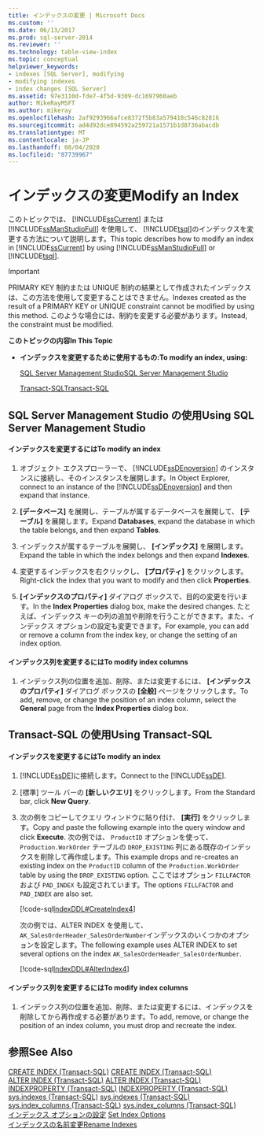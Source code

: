 ```yaml
---
title: インデックスの変更 | Microsoft Docs
ms.custom: ''
ms.date: 06/13/2017
ms.prod: sql-server-2014
ms.reviewer: ''
ms.technology: table-view-index
ms.topic: conceptual
helpviewer_keywords:
- indexes [SQL Server], modifying
- modifying indexes
- index changes [SQL Server]
ms.assetid: 97e3110d-fde7-4f5d-9309-dc1697960aeb
author: MikeRayMSFT
ms.author: mikeray
ms.openlocfilehash: 2af9293966afce8372f5b83a579418c546c82816
ms.sourcegitcommit: ad4d92dce894592a259721a1571b1d8736abacdb
ms.translationtype: MT
ms.contentlocale: ja-JP
ms.lasthandoff: 08/04/2020
ms.locfileid: "87739967"
---
```

# <a name="modify-an-index"></a><span data-ttu-id="ede31-102">インデックスの変更</span><span class="sxs-lookup"><span data-stu-id="ede31-102">Modify an Index</span></span>
  <span data-ttu-id="ede31-103">このトピックでは、 [!INCLUDE[ssCurrent](../../includes/sscurrent-md.md)] または [!INCLUDE[ssManStudioFull](../../includes/ssmanstudiofull-md.md)] を使用して、 [!INCLUDE[tsql](../../includes/tsql-md.md)]のインデックスを変更する方法について説明します。</span><span class="sxs-lookup"><span data-stu-id="ede31-103">This topic describes how to modify an index in [!INCLUDE[ssCurrent](../../includes/sscurrent-md.md)] by using [!INCLUDE[ssManStudioFull](../../includes/ssmanstudiofull-md.md)] or [!INCLUDE[tsql](../../includes/tsql-md.md)].</span></span>  
  
> [!IMPORTANT]  
>  <span data-ttu-id="ede31-104">PRIMARY KEY 制約または UNIQUE 制約の結果として作成されたインデックスは、この方法を使用して変更することはできません。</span><span class="sxs-lookup"><span data-stu-id="ede31-104">Indexes created as the result of a PRIMARY KEY or UNIQUE constraint cannot be modified by using this method.</span></span> <span data-ttu-id="ede31-105">このような場合には、制約を変更する必要があります。</span><span class="sxs-lookup"><span data-stu-id="ede31-105">Instead, the constraint must be modified.</span></span>  
  
 <span data-ttu-id="ede31-106">**このトピックの内容**</span><span class="sxs-lookup"><span data-stu-id="ede31-106">**In This Topic**</span></span>  
  
-   <span data-ttu-id="ede31-107">**インデックスを変更するために使用するもの:**</span><span class="sxs-lookup"><span data-stu-id="ede31-107">**To modify an index, using:**</span></span>  
  
     [<span data-ttu-id="ede31-108">SQL Server Management Studio</span><span class="sxs-lookup"><span data-stu-id="ede31-108">SQL Server Management Studio</span></span>](#SSMSProcedure)  
  
     [<span data-ttu-id="ede31-109">Transact-SQL</span><span class="sxs-lookup"><span data-stu-id="ede31-109">Transact-SQL</span></span>](#TsqlProcedure)  
  
##  <a name="using-sql-server-management-studio"></a><a name="SSMSProcedure"></a> <span data-ttu-id="ede31-110">SQL Server Management Studio の使用</span><span class="sxs-lookup"><span data-stu-id="ede31-110">Using SQL Server Management Studio</span></span>  
  
#### <a name="to-modify-an-index"></a><span data-ttu-id="ede31-111">インデックスを変更するには</span><span class="sxs-lookup"><span data-stu-id="ede31-111">To modify an index</span></span>  
  
1.  <span data-ttu-id="ede31-112">オブジェクト エクスプローラーで、 [!INCLUDE[ssDEnoversion](../../includes/ssdenoversion-md.md)] のインスタンスに接続し、そのインスタンスを展開します。</span><span class="sxs-lookup"><span data-stu-id="ede31-112">In Object Explorer, connect to an instance of the [!INCLUDE[ssDEnoversion](../../includes/ssdenoversion-md.md)] and then expand that instance.</span></span>  
  
2.  <span data-ttu-id="ede31-113">**[データベース]** を展開し、テーブルが属するデータベースを展開して、 **[テーブル]** を展開します。</span><span class="sxs-lookup"><span data-stu-id="ede31-113">Expand **Databases**, expand the database in which the table belongs, and then expand **Tables**.</span></span>  
  
3.  <span data-ttu-id="ede31-114">インデックスが属するテーブルを展開し、 **[インデックス]** を展開します。</span><span class="sxs-lookup"><span data-stu-id="ede31-114">Expand the table in which the index belongs and then expand **Indexes**.</span></span>  
  
4.  <span data-ttu-id="ede31-115">変更するインデックスを右クリックし、 **[プロパティ]** をクリックします。</span><span class="sxs-lookup"><span data-stu-id="ede31-115">Right-click the index that you want to modify and then click **Properties**.</span></span>  
  
5.  <span data-ttu-id="ede31-116">**[インデックスのプロパティ]** ダイアログ ボックスで、目的の変更を行います。</span><span class="sxs-lookup"><span data-stu-id="ede31-116">In the **Index Properties** dialog box, make the desired changes.</span></span> <span data-ttu-id="ede31-117">たとえば、インデックス キーの列の追加や削除を行うことができます。また、インデックス オプションの設定も変更できます。</span><span class="sxs-lookup"><span data-stu-id="ede31-117">For example, you can add or remove a column from the index key, or change the setting of an index option.</span></span>  
  
#### <a name="to-modify-index-columns"></a><span data-ttu-id="ede31-118">インデックス列を変更するには</span><span class="sxs-lookup"><span data-stu-id="ede31-118">To modify index columns</span></span>  
  
1.  <span data-ttu-id="ede31-119">インデックス列の位置を追加、削除、または変更するには、 **[インデックスのプロパティ]** ダイアログ ボックスの **[全般]** ページをクリックします。</span><span class="sxs-lookup"><span data-stu-id="ede31-119">To add, remove, or change the position of an index column, select the **General** page from the **Index Properties** dialog box.</span></span>  
  
##  <a name="using-transact-sql"></a><a name="TsqlProcedure"></a> <span data-ttu-id="ede31-120">Transact-SQL の使用</span><span class="sxs-lookup"><span data-stu-id="ede31-120">Using Transact-SQL</span></span>  
  
#### <a name="to-modify-an-index"></a><span data-ttu-id="ede31-121">インデックスを変更するには</span><span class="sxs-lookup"><span data-stu-id="ede31-121">To modify an index</span></span>  
  
1.  <span data-ttu-id="ede31-122">[!INCLUDE[ssDE](../../includes/ssde-md.md)]に接続します。</span><span class="sxs-lookup"><span data-stu-id="ede31-122">Connect to the [!INCLUDE[ssDE](../../includes/ssde-md.md)].</span></span>  
  
2.  <span data-ttu-id="ede31-123">[標準] ツール バーの **[新しいクエリ]** をクリックします。</span><span class="sxs-lookup"><span data-stu-id="ede31-123">From the Standard bar, click **New Query**.</span></span>  
  
3.  <span data-ttu-id="ede31-124">次の例をコピーしてクエリ ウィンドウに貼り付け、 **[実行]** をクリックします。</span><span class="sxs-lookup"><span data-stu-id="ede31-124">Copy and paste the following example into the query window and click **Execute**.</span></span> <span data-ttu-id="ede31-125">次の例では、 `ProductID` オプションを使って、 `Production.WorkOrder` テーブルの `DROP_EXISTING` 列にある既存のインデックスを削除して再作成します。</span><span class="sxs-lookup"><span data-stu-id="ede31-125">This example drops and re-creates an existing index on the `ProductID` column of the `Production.WorkOrder` table by using the `DROP_EXISTING` option.</span></span> <span data-ttu-id="ede31-126">ここではオプション `FILLFACTOR` および `PAD_INDEX` も設定されています。</span><span class="sxs-lookup"><span data-stu-id="ede31-126">The options `FILLFACTOR` and `PAD_INDEX` are also set.</span></span>  
  
     [!code-sql[IndexDDL#CreateIndex4](../../snippets/tsql/SQL14/tsql/indexddl/transact-sql/createindex.sql#createindex4)]  
  
     <span data-ttu-id="ede31-127">次の例では、ALTER INDEX を使用して、 `AK_SalesOrderHeader_SalesOrderNumber`インデックスのいくつかのオプションを設定します。</span><span class="sxs-lookup"><span data-stu-id="ede31-127">The following example uses ALTER INDEX to set several options on the index `AK_SalesOrderHeader_SalesOrderNumber`.</span></span>  
  
     [!code-sql[IndexDDL#AlterIndex4](../../snippets/tsql/SQL14/tsql/indexddl/transact-sql/alterindex.sql#alterindex4)]  
  
#### <a name="to-modify-index-columns"></a><span data-ttu-id="ede31-128">インデックス列を変更するには</span><span class="sxs-lookup"><span data-stu-id="ede31-128">To modify index columns</span></span>  
  
1.  <span data-ttu-id="ede31-129">インデックス列の位置を追加、削除、または変更するには、インデックスを削除してから再作成する必要があります。</span><span class="sxs-lookup"><span data-stu-id="ede31-129">To add, remove, or change the position of an index column, you must drop and recreate the index.</span></span>  
  
## <a name="see-also"></a><span data-ttu-id="ede31-130">参照</span><span class="sxs-lookup"><span data-stu-id="ede31-130">See Also</span></span>  
 <span data-ttu-id="ede31-131">[CREATE INDEX &#40;Transact-SQL&#41;](/sql/t-sql/statements/create-index-transact-sql) </span><span class="sxs-lookup"><span data-stu-id="ede31-131">[CREATE INDEX &#40;Transact-SQL&#41;](/sql/t-sql/statements/create-index-transact-sql) </span></span>  
 <span data-ttu-id="ede31-132">[ALTER INDEX &#40;Transact-SQL&#41;](/sql/t-sql/statements/alter-index-transact-sql) </span><span class="sxs-lookup"><span data-stu-id="ede31-132">[ALTER INDEX &#40;Transact-SQL&#41;](/sql/t-sql/statements/alter-index-transact-sql) </span></span>  
 <span data-ttu-id="ede31-133">[INDEXPROPERTY &#40;Transact-SQL&#41;](/sql/t-sql/functions/indexproperty-transact-sql) </span><span class="sxs-lookup"><span data-stu-id="ede31-133">[INDEXPROPERTY &#40;Transact-SQL&#41;](/sql/t-sql/functions/indexproperty-transact-sql) </span></span>  
 <span data-ttu-id="ede31-134">[sys.indexes &#40;Transact-SQL&#41;](/sql/relational-databases/system-catalog-views/sys-indexes-transact-sql) </span><span class="sxs-lookup"><span data-stu-id="ede31-134">[sys.indexes &#40;Transact-SQL&#41;](/sql/relational-databases/system-catalog-views/sys-indexes-transact-sql) </span></span>  
 <span data-ttu-id="ede31-135">[sys.index_columns &#40;Transact-SQL&#41;](/sql/relational-databases/system-catalog-views/sys-index-columns-transact-sql) </span><span class="sxs-lookup"><span data-stu-id="ede31-135">[sys.index_columns &#40;Transact-SQL&#41;](/sql/relational-databases/system-catalog-views/sys-index-columns-transact-sql) </span></span>  
 <span data-ttu-id="ede31-136">[インデックス オプションの設定](set-index-options.md) </span><span class="sxs-lookup"><span data-stu-id="ede31-136">[Set Index Options](set-index-options.md) </span></span>  
 [<span data-ttu-id="ede31-137">インデックスの名前変更</span><span class="sxs-lookup"><span data-stu-id="ede31-137">Rename Indexes</span></span>](indexes.md)  
  
  
